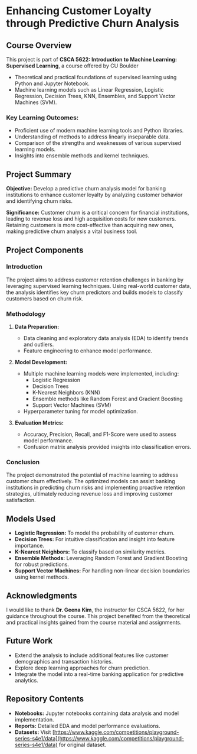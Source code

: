 # Enhancing Customer Loyalty through Predictive Churn Analysis

## Course Overview
This project is part of **CSCA 5622: Introduction to Machine Learning: Supervised Learning**, a course offered by CU Boulder
- Theoretical and practical foundations of supervised learning using Python and Jupyter Notebook.
- Machine learning models such as Linear Regression, Logistic Regression, Decision Trees, KNN, Ensembles, and Support Vector Machines (SVM).

### Key Learning Outcomes:
- Proficient use of modern machine learning tools and Python libraries.
- Understanding of methods to address linearly inseparable data.
- Comparison of the strengths and weaknesses of various supervised learning models.
- Insights into ensemble methods and kernel techniques.

## Project Summary
**Objective:**
Develop a predictive churn analysis model for banking institutions to enhance customer loyalty by analyzing customer behavior and identifying churn risks.

**Significance:**
Customer churn is a critical concern for financial institutions, leading to revenue loss and high acquisition costs for new customers. Retaining customers is more cost-effective than acquiring new ones, making predictive churn analysis a vital business tool.

## Project Components

### Introduction
The project aims to address customer retention challenges in banking by leveraging supervised learning techniques. Using real-world customer data, the analysis identifies key churn predictors and builds models to classify customers based on churn risk.

### Methodology
1. **Data Preparation:**
   - Data cleaning and exploratory data analysis (EDA) to identify trends and outliers.
   - Feature engineering to enhance model performance.

2. **Model Development:**
   - Multiple machine learning models were implemented, including:
     - Logistic Regression
     - Decision Trees
     - K-Nearest Neighbors (KNN)
     - Ensemble methods like Random Forest and Gradient Boosting
     - Support Vector Machines (SVM)
   - Hyperparameter tuning for model optimization.

3. **Evaluation Metrics:**
   - Accuracy, Precision, Recall, and F1-Score were used to assess model performance.
   - Confusion matrix analysis provided insights into classification errors.

### Conclusion
The project demonstrated the potential of machine learning to address customer churn effectively. The optimized models can assist banking institutions in predicting churn risks and implementing proactive retention strategies, ultimately reducing revenue loss and improving customer satisfaction.

## Models Used
- **Logistic Regression:** To model the probability of customer churn.
- **Decision Trees:** For intuitive classification and insight into feature importance.
- **K-Nearest Neighbors:** To classify based on similarity metrics.
- **Ensemble Methods:** Leveraging Random Forest and Gradient Boosting for robust predictions.
- **Support Vector Machines:** For handling non-linear decision boundaries using kernel methods.

## Acknowledgments
I would like to thank **Dr. Geena Kim**, the instructor for CSCA 5622, for her guidance throughout the course. This project benefited from the theoretical and practical insights gained from the course material and assignments.

## Future Work
- Extend the analysis to include additional features like customer demographics and transaction histories.
- Explore deep learning approaches for churn prediction.
- Integrate the model into a real-time banking application for predictive analytics.

## Repository Contents
- **Notebooks:** Jupyter notebooks containing data analysis and model implementation.
- **Reports:** Detailed EDA and model performance evaluations.
- **Datasets:** Visit [https://www.kaggle.com/competitions/playground-series-s4e1/data](https://www.kaggle.com/competitions/playground-series-s4e1/data) for original dataset.